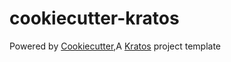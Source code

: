 # cookiecutter-kratos
Powered by [Cookiecutter](https://github.com/audreyr/cookiecutter),A [Kratos](https://github.com/go-kratos/kratos) project template
